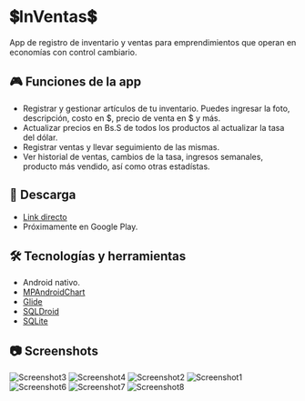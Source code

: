 # 💲InVentas💲
App de registro de inventario y ventas para emprendimientos que operan en economías con control cambiario.

## 🎮 Funciones de la app 
- Registrar y gestionar artículos de tu inventario. Puedes ingresar la foto, descripción, costo en $, precio de venta en $ y más.
- Actualizar precios en Bs.S de todos los productos al actualizar la tasa del dólar.
- Registrar ventas y llevar seguimiento de las mismas.
- Ver historial de ventas, cambios de la tasa, ingresos semanales, producto más vendido, así como otras estadístas.

## 🔽 Descarga
- [Link directo](https://github.com/barreto-exe/InVentas/releases/download/1.0.0/InVentas.apk)
- Próximamente en Google Play.

## 🛠 Tecnologías y herramientas
- Android nativo.
- [MPAndroidChart](https://github.com/PhilJay/MPAndroidChart)
- [Glide](https://github.com/bumptech/glide)
- [SQLDroid](https://github.com/SQLDroid/SQLDroid)
- [SQLite](https://www.sqlite.org/index.html)


## 📷 Screenshots
![Screenshot3](https://github.com/barreto-exe/inventas/blob/main/nRC3ZOD.png)
![Screenshot4](https://github.com/barreto-exe/inventas/blob/main/Pjl4NwY.png)
![Screenshot2](https://github.com/barreto-exe/inventas/blob/main/gImSWiL.png)
![Screenshot1](https://github.com/barreto-exe/inventas/blob/main/0GzTSm9.png)
![Screenshot6](https://github.com/barreto-exe/inventas/blob/main/hHXHmBx.png)
![Screenshot7](https://github.com/barreto-exe/inventas/blob/main/zoMrZHL.png)
![Screenshot8](https://github.com/barreto-exe/inventas/blob/main/xKob8kf.png)
